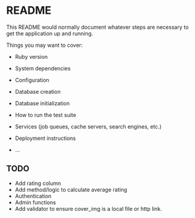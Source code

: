 # README

This README would normally document whatever steps are necessary to get the
application up and running.

Things you may want to cover:

* Ruby version

* System dependencies

* Configuration

* Database creation

* Database initialization

* How to run the test suite

* Services (job queues, cache servers, search engines, etc.)

* Deployment instructions

* ...

## TODO
* Add rating column
* Add method/logic to calculate average rating
* Authentication
* Admin functions
* Add validator to ensure cover_img is a local file or http link.
